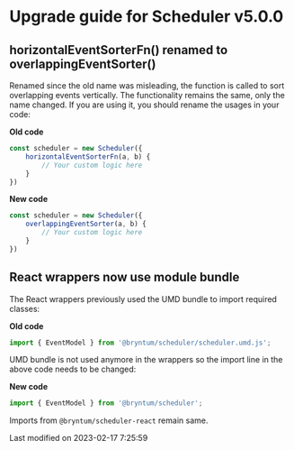 # Upgrade guide for Scheduler v5.0.0

## horizontalEventSorterFn() renamed to overlappingEventSorter()

Renamed since the old name was misleading, the function is called to sort overlapping events vertically. The
functionality remains the same, only the name changed. If you are using it, you should rename the usages in your code:

**Old code**
```javascript
const scheduler = new Scheduler({
    horizontalEventSorterFn(a, b) {
        // Your custom logic here
    }
})
```

**New code**

```javascript
const scheduler = new Scheduler({
    overlappingEventSorter(a, b) {
        // Your custom logic here
    }
})
```

## React wrappers now use module bundle

The React wrappers previously used the UMD bundle to import required classes:

**Old code**
```javascript
import { EventModel } from '@bryntum/scheduler/scheduler.umd.js';
```

UMD bundle is not used anymore in the wrappers so the import line in the above code needs to be changed:

**New code**
```javascript
import { EventModel } from '@bryntum/scheduler';
```

Imports from `@bryntum/scheduler-react` remain same.


<p class="last-modified">Last modified on 2023-02-17 7:25:59</p>